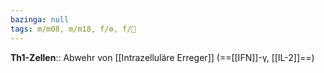 ```yaml
---
bazinga: null
tags: m/m08, m/m18, f/⚙️, f/🦠
---
```

**Th1-Zellen**:: Abwehr von [[Intrazelluläre Erreger]] (==[[IFN]]-γ, [[IL-2]]==)